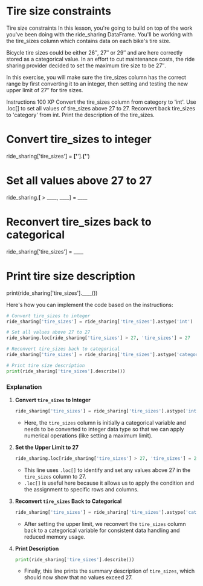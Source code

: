 # Tire size constraints

Tire size constraints
In this lesson, you're going to build on top of the work you've been doing with the ride_sharing DataFrame. You'll be working with the tire_sizes column which contains data on each bike's tire size.

Bicycle tire sizes could be either 26″, 27″ or 29″ and are here correctly stored as a categorical value. In an effort to cut maintenance costs, the ride sharing provider decided to set the maximum tire size to be 27″.

In this exercise, you will make sure the tire_sizes column has the correct range by first converting it to an integer, then setting and testing the new upper limit of 27″ for tire sizes.

Instructions
100 XP
Convert the tire_sizes column from category to 'int'.
Use .loc[] to set all values of tire_sizes above 27 to 27.
Reconvert back tire_sizes to 'category' from int.
Print the description of the tire_sizes.

# Convert tire_sizes to integer
ride_sharing['tire_sizes'] = ____['____'].____('____')

# Set all values above 27 to 27
ride_sharing.____[____ > ____, ____] = ____

# Reconvert tire_sizes back to categorical
ride_sharing['tire_sizes'] = ____

# Print tire size description
print(ride_sharing['tire_sizes'].____())


Here's how you can implement the code based on the instructions:

```python
# Convert tire_sizes to integer
ride_sharing['tire_sizes'] = ride_sharing['tire_sizes'].astype('int')

# Set all values above 27 to 27
ride_sharing.loc[ride_sharing['tire_sizes'] > 27, 'tire_sizes'] = 27

# Reconvert tire_sizes back to categorical
ride_sharing['tire_sizes'] = ride_sharing['tire_sizes'].astype('category')

# Print tire size description
print(ride_sharing['tire_sizes'].describe())
```

### Explanation

1. **Convert `tire_sizes` to Integer**  
   ```python
   ride_sharing['tire_sizes'] = ride_sharing['tire_sizes'].astype('int')
   ```
   - Here, the `tire_sizes` column is initially a categorical variable and needs to be converted to integer data type so that we can apply numerical operations (like setting a maximum limit).

2. **Set the Upper Limit to 27**  
   ```python
   ride_sharing.loc[ride_sharing['tire_sizes'] > 27, 'tire_sizes'] = 27
   ```
   - This line uses `.loc[]` to identify and set any values above 27 in the `tire_sizes` column to 27.
   - `.loc[]` is useful here because it allows us to apply the condition and the assignment to specific rows and columns.

3. **Reconvert `tire_sizes` Back to Categorical**  
   ```python
   ride_sharing['tire_sizes'] = ride_sharing['tire_sizes'].astype('category')
   ```
   - After setting the upper limit, we reconvert the `tire_sizes` column back to a categorical variable for consistent data handling and reduced memory usage.

4. **Print Description**  
   ```python
   print(ride_sharing['tire_sizes'].describe())
   ```
   - Finally, this line prints the summary description of `tire_sizes`, which should now show that no values exceed 27.